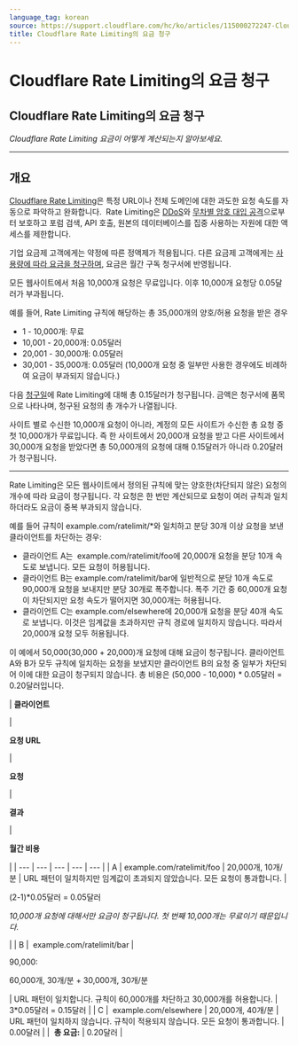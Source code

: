 ```yaml
---
language_tag: korean
source: https://support.cloudflare.com/hc/ko/articles/115000272247-Cloudflare-Rate-Limiting%EC%9D%98-%EC%9A%94%EA%B8%88-%EC%B2%AD%EA%B5%AC
title: Cloudflare Rate Limiting의 요금 청구
---
```


# Cloudflare Rate Limiting의 요금 청구

## Cloudflare Rate Limiting의 요금 청구

_Cloudflare Rate Limiting 요금이 어떻게 계산되는지 알아보세요._

___

## 개요

[Cloudflare Rate Limiting](https://support.cloudflare.com/hc/articles/115001635128)은 특정 URL이나 전체 도메인에 대한 과도한 요청 속도를 자동으로 파악하고 완화합니다.  Rate Limiting은 [DDoS](https://www.cloudflare.com/learning/ddos/glossary/denial-of-service/)와 [무차별 암호 대입 공격](https://www.cloudflare.com/learning/bots/brute-force-attack/)으로부터 보호하고 포럼 검색, API 호출, 원본의 데이터베이스를 집중 사용하는 자원에 대한 액세스를 제한합니다. 

기업 요금제 고객에게는 약정에 따른 정액제가 적용됩니다. 다른 요금제 고객에게는 [사용량에 따라 요금을 청구하며](https://support.cloudflare.com/hc/ko/articles/115004555148), 요금은 월간 구독 청구서에 반영됩니다.

모든 웹사이트에서 처음 10,000개 요청은 무료입니다. 이후 10,000개 요청당 0.05달러가 부과됩니다.

예를 들어, Rate Limiting 규칙에 해당하는 총 35,000개의 양호/허용 요청을 받은 경우

-   1 - 10,000개: 무료
-   10,001 - 20,000개: 0.05달러
-   20,001 - 30,000개: 0.05달러
-   30,001 - 35,000개: 0.05달러 (10,000개 요청 중 일부만 사용한 경우에도 비례하여 요금이 부과되지 않습니다.)

다음 [청구일](https://support.cloudflare.com/hc/ko/articles/200170286-How-does-CloudFlare-s-billing-for-apps-and-paid-plans-work-#section2)에 Rate Limiting에 대해 총 0.15달러가 청구됩니다. 금액은 청구서에 품목으로 나타나며, 청구된 요청의 총 개수가 나열됩니다.

사이트 별로 수신한 10,000개 요청이 아니라, 계정의 모든 사이트가 수신한 총 요청 중 첫 10,000개가 무료입니다. 즉 한 사이트에서 20,000개 요청을 받고 다른 사이트에서 30,000개 요청을 받았다면 총 50,000개의 요청에 대해 0.15달러가 아니라 0.20달러가 청구됩니다.

___

Rate Limiting은 모든 웹사이트에서 정의된 규칙에 맞는 양호한(차단되지 않은) 요청의 개수에 따라 요금이 청구됩니다. 각 요청은 한 번만 계산되므로 요청이 여러 규칙과 일치하더라도 요금이 중복 부과되지 않습니다.

예를 들어 규칙이 example.com/ratelimit/\*와 일치하고 분당 30개 이상 요청을 보낸 클라이언트를 차단하는 경우:

-   클라이언트 A는  example.com/ratelimit/foo에 20,000개 요청을 분당 10개 속도로 보냅니다. 모든 요청이 허용됩니다.
-   클라이언트 B는 example.com/ratelimit/bar에 일반적으로 분당 10개 속도로 90,000개 요청을 보내지만 분당 30개로 폭주합니다. 폭주 기간 중 60,000개 요청이 차단되지만 요청 속도가 떨어지면 30,000개는 허용됩니다.
-   클라이언트 C는 example.com/elsewhere에 20,000개 요청을 분당 40개 속도로 보냅니다. 이것은 임계값을 초과하지만 규칙 경로에 일치하지 않습니다. 따라서 20,000개 요청 모두 허용됩니다.

이 예에서 50,000(30,000 + 20,000)개 요청에 대해 요금이 청구됩니다. 클라이언트 A와 B가 모두 규칙에 일치하는 요청을 보냈지만 클라이언트 B의 요청 중 일부가 차단되어 이에 대한 요금이 청구되지 않습니다. 총 비용은 (50,000 - 10,000) \* 0.05달러 = 0.20달러입니다.

| 
**클라이언트**

 | 

**요청 URL**

 | 

**요청**

 | 

**결과**

 | 

**월간 비용**

 |
| --- | --- | --- | --- | --- |
| A | example.com/ratelimit/foo | 20,000개, 10개/분 | URL 패턴이 일치하지만 임계값이 초과되지 않았습니다. 모든 요청이 통과합니다. | 

(2-1)\*0.05달러 = 0.05달러

_10,000개 요청에 대해서만 요금이 청구됩니다. 첫 번째 10,000개는 무료이기 때문입니다._

 |
| B |  example.com/ratelimit/bar | 

90,000:

60,000개, 30개/분 + 30,000개, 30개/분

 | URL 패턴이 일치합니다. 규칙이 60,000개를 차단하고 30,000개를 허용합니다. | 3\*0.05달러 = 0.15달러 |
| C |  example.com/elsewhere | 20,000개, 40개/분 | URL 패턴이 일치하지 않습니다. 규칙이 적용되지 않습니다. 모든 요청이 통과합니다. | 0.00달러 |
|  **총 요금:** | 0.20달러 |
